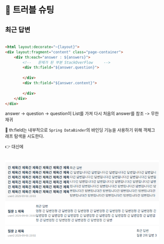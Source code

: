 # 🚀 트러블 슈팅
## 최근 답변

```html

<html layout:decorate="~{layout}">
<div layout:fragment="content" class="page-container">
    <div th:each="answer : ${answers}">
        <!--   문제가 된 부분 StackOverFlow     -->
        <div th:field="${answer.question}">

        </div>
        <div th:field="${answer.content}">

        </div>
    </div>
</div>
```

answer -> question -> question이 List<answer>를 가져 다시 처음의 answer를 참조 -> 무한 재귀

🔎 th:field는 내부적으로 `Spring DataBinder`의 바인딩 기능을 사용하기 위해 객체그래프 탐색을 시도한다.

👉 대신에 

## ![img.png](img.png)